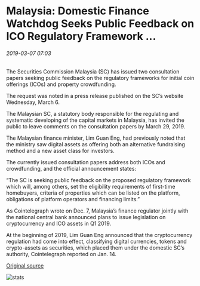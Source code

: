 # Malaysia: Domestic Finance Watchdog Seeks Public Feedback on ICO Regulatory Framework ...

###### 2019-03-07 07:03

The Securities Commission Malaysia (SC) has issued two consultation papers seeking public feedback on the regulatory frameworks for initial coin offerings (ICOs) and property crowdfunding.

The request was noted in a press release published on the SC’s website Wednesday, March 6.

The Malaysian SC, a statutory body responsible for the regulating and systematic developing of the capital markets in Malaysia, has invited the public to leave comments on the consultation papers by March 29, 2019.

The Malaysian finance minister, Lim Guan Eng, had previously noted that the ministry saw digital assets as offering both an alternative fundraising method and a new asset class for investors.

The currently issued consultation papers address both ICOs and crowdfunding, and the official announcement states:

“The SC is seeking public feedback on the proposed regulatory framework which will, among others, set the eligibility requirements of first-time homebuyers, criteria of properties which can be listed on the platform, obligations of platform operators and financing limits.”

As Cointelegraph wrote on Dec. 7, Malaysia’s finance regulator jointly with the national central bank announced plans to issue legislation on cryptocurrency and ICO assets in Q1 2019.

At the beginning of 2019, Lim Guan Eng announced that the cryptocurrency regulation had come into effect, classifying digital currencies, tokens and crypto-assets as securities, which placed them under the domestic SC’s authority, Cointelegraph reported on Jan. 14.

[Original source](https://cointelegraph.com/news/malaysia-domestic-finance-watchdog-seeks-public-feedback-on-ico-regulatory-framework)

![stats](https://c.statcounter.com/11760860/0/a89fa40b/1/ "stats")